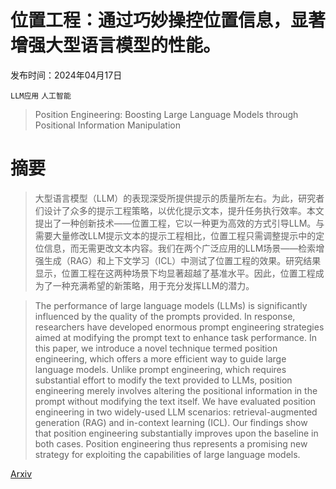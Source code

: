 # 位置工程：通过巧妙操控位置信息，显著增强大型语言模型的性能。

发布时间：2024年04月17日

`LLM应用` `人工智能`

> Position Engineering: Boosting Large Language Models through Positional Information Manipulation

# 摘要

> 大型语言模型（LLM）的表现深受所提供提示的质量所左右。为此，研究者们设计了众多的提示工程策略，以优化提示文本，提升任务执行效率。本文提出了一种创新技术——位置工程，它以一种更为高效的方式引导LLM。与需要大量修改LLM提示文本的提示工程相比，位置工程只需调整提示中的定位信息，而无需更改文本内容。我们在两个广泛应用的LLM场景——检索增强生成（RAG）和上下文学习（ICL）中测试了位置工程的效果。研究结果显示，位置工程在这两种场景下均显著超越了基准水平。因此，位置工程成为了一种充满希望的新策略，用于充分发挥LLM的潜力。

> The performance of large language models (LLMs) is significantly influenced by the quality of the prompts provided. In response, researchers have developed enormous prompt engineering strategies aimed at modifying the prompt text to enhance task performance. In this paper, we introduce a novel technique termed position engineering, which offers a more efficient way to guide large language models. Unlike prompt engineering, which requires substantial effort to modify the text provided to LLMs, position engineering merely involves altering the positional information in the prompt without modifying the text itself. We have evaluated position engineering in two widely-used LLM scenarios: retrieval-augmented generation (RAG) and in-context learning (ICL). Our findings show that position engineering substantially improves upon the baseline in both cases. Position engineering thus represents a promising new strategy for exploiting the capabilities of large language models.

[Arxiv](https://arxiv.org/abs/2404.11216)